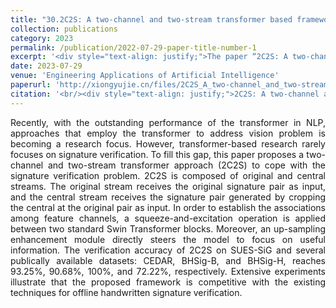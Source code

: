 ```yaml
---
title: "30.2C2S: A two-channel and two-stream transformer based framework for offline signature verification"
collection: publications
category: 2023
permalink: /publication/2022-07-29-paper-title-number-1
excerpt: '<div style="text-align: justify;">The paper “2C2S: A two-channel and two-stream transformer based framework for offline signature verification” presents the 2C2S framework. It leverages a two - stream setup and special modules, outperforming rivals in signature verification.</div>'
date: 2023-07-29
venue: 'Engineering Applications of Artificial Intelligence'
paperurl: 'http://xiongyujie.cn/files/2C2S_A_two-channel_and_two-stream_transformer_based_framework_for_offline_signature_verification.pdf'
citation: '<br/><div style="text-align: justify;">2C2S: A two-channel and two-stream transformer based framework for offline signature verification, J.-X. Ren, Y.-J. Xiong*, H. Zhan and B. Huang, Engineering Applications of Artificial Intelligence, 2023, 118 (1): 105639</div>'
---
```


<div style="text-align: justify;">Recently, with the outstanding performance of the transformer in NLP, approaches that employ the transformer to address vision problem is becoming a research focus. However, transformer-based research rarely focuses on signature verification. To fill this gap, this paper proposes a two-channel and two-stream transformer approach (2C2S) to cope with the signature verification problem. 2C2S is composed of original and central streams. The original stream receives the original signature pair as input, and the central stream receives the signature pair generated by cropping the central at the original pair as input. In order to establish the associations among feature channels, a squeeze-and-excitation operation is applied between two standard Swin Transformer blocks. Moreover, an up-sampling enhancement module directly steers the model to focus on useful information. The verification accuracy of 2C2S on SUES-SiG and several publically available datasets: CEDAR, BHSig-B, and BHSig-H, reaches 93.25%, 90.68%, 100%, and 72.22%, respectively. Extensive experiments illustrate that the proposed framework is competitive with the existing techniques for offline handwritten signature verification.</div>

<br/>
